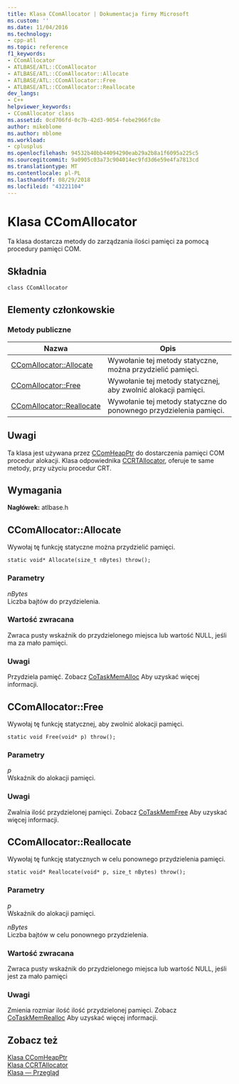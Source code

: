```yaml
---
title: Klasa CComAllocator | Dokumentacja firmy Microsoft
ms.custom: ''
ms.date: 11/04/2016
ms.technology:
- cpp-atl
ms.topic: reference
f1_keywords:
- CComAllocator
- ATLBASE/ATL::CComAllocator
- ATLBASE/ATL::CComAllocator::Allocate
- ATLBASE/ATL::CComAllocator::Free
- ATLBASE/ATL::CComAllocator::Reallocate
dev_langs:
- C++
helpviewer_keywords:
- CComAllocator class
ms.assetid: 0cd706fd-0c7b-42d3-9054-febe2966fc8e
author: mikeblome
ms.author: mblome
ms.workload:
- cplusplus
ms.openlocfilehash: 94532b40bb44094290eab29a2b8a1f6095a225c5
ms.sourcegitcommit: 9a0905c03a73c904014ec9fd3d6e59e4fa7813cd
ms.translationtype: MT
ms.contentlocale: pl-PL
ms.lasthandoff: 08/29/2018
ms.locfileid: "43221104"
---
```

# <a name="ccomallocator-class"></a>Klasa CComAllocator
Ta klasa dostarcza metody do zarządzania ilości pamięci za pomocą procedury pamięci COM.  
  
## <a name="syntax"></a>Składnia  
  
```
class CComAllocator
```  
  
## <a name="members"></a>Elementy członkowskie  
  
### <a name="public-methods"></a>Metody publiczne  
  
|Nazwa|Opis|  
|----------|-----------------|  
|[CComAllocator::Allocate](#allocate)|Wywołanie tej metody statyczne, można przydzielić pamięci.|  
|[CComAllocator::Free](#free)|Wywołanie tej metody statycznej, aby zwolnić alokacji pamięci.|  
|[CComAllocator::Reallocate](#reallocate)|Wywołanie tej metody statyczne do ponownego przydzielenia pamięci.|  
  
## <a name="remarks"></a>Uwagi  
 Ta klasa jest używana przez [CComHeapPtr](../../atl/reference/ccomheapptr-class.md) do dostarczenia pamięci COM procedur alokacji. Klasa odpowiednika [CCRTAllocator](../../atl/reference/ccrtallocator-class.md), oferuje te same metody, przy użyciu procedur CRT.  
  
## <a name="requirements"></a>Wymagania  
 **Nagłówek:** atlbase.h  
  
##  <a name="allocate"></a>  CComAllocator::Allocate  
 Wywołaj tę funkcję statyczne można przydzielić pamięci.  
  
```
static void* Allocate(size_t nBytes) throw();
```  
  
### <a name="parameters"></a>Parametry  
 *nBytes*  
 Liczba bajtów do przydzielenia.  
  
### <a name="return-value"></a>Wartość zwracana  
 Zwraca pusty wskaźnik do przydzielonego miejsca lub wartość NULL, jeśli ma za mało pamięci.  
  
### <a name="remarks"></a>Uwagi  
 Przydziela pamięć. Zobacz [CoTaskMemAlloc](/windows/desktop/api/combaseapi/nf-combaseapi-cotaskmemalloc) Aby uzyskać więcej informacji.  
  
##  <a name="free"></a>  CComAllocator::Free  
 Wywołaj tę funkcję statycznej, aby zwolnić alokacji pamięci.  
  
```
static void Free(void* p) throw();
```  
  
### <a name="parameters"></a>Parametry  
 *p*  
 Wskaźnik do alokacji pamięci.  
  
### <a name="remarks"></a>Uwagi  
 Zwalnia ilość przydzielonej pamięci. Zobacz [CoTaskMemFree](/windows/desktop/api/combaseapi/nf-combaseapi-cotaskmemfree) Aby uzyskać więcej informacji.  
  
##  <a name="reallocate"></a>  CComAllocator::Reallocate  
 Wywołaj tę funkcję statycznych w celu ponownego przydzielenia pamięci.  
  
```
static void* Reallocate(void* p, size_t nBytes) throw();
```  
  
### <a name="parameters"></a>Parametry  
 *p*  
 Wskaźnik do alokacji pamięci.  
  
 *nBytes*  
 Liczba bajtów w celu ponownego przydzielenia.  
  
### <a name="return-value"></a>Wartość zwracana  
 Zwraca pusty wskaźnik do przydzielonego miejsca lub wartość NULL, jeśli jest za mało pamięci  
  
### <a name="remarks"></a>Uwagi  
 Zmienia rozmiar ilość ilość przydzielonej pamięci. Zobacz [CoTaskMemRealloc](/windows/desktop/api/combaseapi/nf-combaseapi-cotaskmemrealloc) Aby uzyskać więcej informacji.  
  
## <a name="see-also"></a>Zobacz też  
 [Klasa CComHeapPtr](../../atl/reference/ccomheapptr-class.md)   
 [Klasa CCRTAllocator](../../atl/reference/ccrtallocator-class.md)   
 [Klasa — Przegląd](../../atl/atl-class-overview.md)
